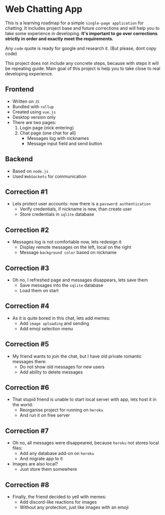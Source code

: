 # Web Chatting App
This is a learning roadmap for a simple `single-page application` for chatting.
It includes project base and future corrections and will help you to take some experience in developing.
**It's important to go over corrections strictly in order and exactly meet the requirements.**

Any `code` quote is ready for google and research it. (But please, dont copy code)

This project does not include any concrete steps, because with steps it will be repeating guide.
Main goal of this project is help you to take close to real developing experience.

## Frontend
- Written on `JS`
- Bundled with `rollup`
- Created using `vue.js`
- Desktop version only
- There are two pages:
  1. Login page (nick entering)
  2. Chat page (one chat for all)
     - Messages log with nicknames
     - Message input field and send button

## Backend
- Based on `node.js`
- Used `WebSockets` for communication

## Correction #1
- Lets protect user accounts: now there is a `password authentication`
  - Verify credentials, if nickname is new, than create user
  - Store credentials in `sqlite` database

## Correction #2
- Messages log is not comfortable now, lets redesign it
  - Display remote messages on the left, local on the right
  - Message `background color` based on nickname

## Correction #3
- Oh no, I refreshed page and messages disappears, lets save them
  - Save messages into the `sqlite` database
  - Load them on start

## Correction #4
- As it is quite bored in this chat, lets add memes:
  - Add `image uploading` and sending
  - Add emoji selection menu

## Correction #5
- My friend wants to join the chat, but I have old private romantic messages there:
  - Do not show old messages for new users
  - Add ability to delete messages

## Correction #6
- That stupid friend is unable to start local server with app, lets host it in the world:
  - Reorganise project for running on `heroku`
  - And run it on free server

## Correction #7
- Oh no, all messages were disappeared, because `heroku` not stores local files:
  - Add any database add-on on `heroku`
  - And migrate app to it
- Images are also local?
  - Just store them somewhere

## Correction #8
- Finally, the friend decided to yell with memes:
  - Add discord-like reactions for images
  - Without any protection, just like images with an emoji
